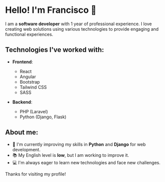 # Hello! I'm Francisco 👋

I am a **software developer** with 1 year of professional experience. I love creating web solutions using various technologies to provide engaging and functional experiences.

## Technologies I've worked with:

- **Frontend**:
  - React
  - Angular
  - Bootstrap
  - Tailwind CSS
  - SASS

- **Backend**:
  - PHP (Laravel)
  - Python (Django, Flask)

## About me:

- 🌱 I'm currently improving my skills in **Python** and **Django** for web development.
- 📚 My English level is **low**, but I am working to improve it.
- 💻 I'm always eager to learn new technologies and face new challenges.

Thanks for visiting my profile!
